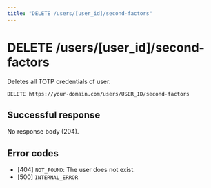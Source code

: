 ```yaml
---
title: "DELETE /users/[user_id]/second-factors"
---
```


# DELETE /users/[user_id]/second-factors

Deletes all TOTP credentials of user.

```
DELETE https://your-domain.com/users/USER_ID/second-factors
```

## Successful response

No response body (204).

## Error codes

- [404] `NOT_FOUND`: The user does not exist.
- [500] `INTERNAL_ERROR`
